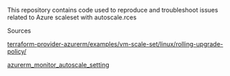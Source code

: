 This repository contains code used to reproduce and troubleshoot issues related to Azure scaleset with autoscale.rces

Sources

[terraform-provider-azurerm/examples/vm-scale-set/linux/rolling-upgrade-policy/](https://github.com/hashicorp/terraform-provider-azurerm/tree/main/examples/vm-scale-set/linux/rolling-upgrade-policy)

[azurerm_monitor_autoscale_setting](https://registry.terraform.io/providers/hashicorp/azurerm/latest/docs/resources/monitor_autoscale_setting)